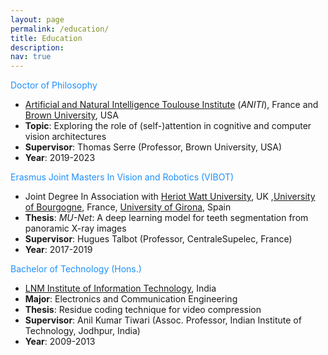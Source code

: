 ```yaml
---
layout: page
permalink: /education/
title: Education
description:
nav: true
---
```


<a style='color:DodgerBlue'>Doctor of Philosophy</a> 
  * [Artificial and Natural Intelligence Toulouse Institute](https://aniti.univ-toulouse.fr/) (*ANITI*), France and [Brown University](https://serre-lab.clps.brown.edu/), USA  
  * __Topic__: Exploring the role of (self-)attention in cognitive and computer vision architectures 
  * __Supervisor__: Thomas Serre (Professor, Brown University, USA)
  * __Year__: 2019-2023

<a style='color:DodgerBlue'>Erasmus Joint Masters In Vision and Robotics (VIBOT)</a> 
  * Joint Degree In Association with [Heriot Watt University](https://www.hw.ac.uk/), UK ,[University of Bourgogne](http://en.u-bourgogne.fr/), France, [University of Girona](http://www.udg.edu/en/), Spain 
  * __Thesis__: *MU-Net*: A deep learning model for teeth segmentation from panoramic X-ray images
  * __Supervisor__: Hugues Talbot (Professor, CentraleSupelec, France)
  * __Year__: 2017-2019

  
<a style='color:DodgerBlue'>Bachelor of Technology (Hons.)</a>  
  * [LNM Institute of Information Technology](https://www.lnmiit.ac.in/), India
  * __Major__: Electronics and Communication Engineering
  * __Thesis__: Residue coding technique for video compression
  * __Supervisor__: Anil Kumar Tiwari (Assoc. Professor, Indian Institute of Technology, Jodhpur, India)
  * __Year__: 2009-2013
  

